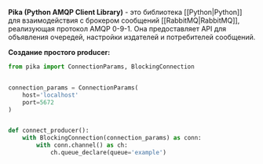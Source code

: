 **Pika (Python AMQP Client Library)** - это библиотека [[Python|Python]] для взаимодействия с брокером сообщений [[RabbitMQ|RabbitMQ]], реализующая протокол AMQP 0-9-1. Она предоставляет API для объявления очередей, настройки издателей и потребителей сообщений.

**Создание простого producer:**

```Python
from pika import ConnectionParams, BlockingConnection


connection_params = ConnectionParams(
	host='localhost'
	port=5672
)


def connect_producer():
	with BlockingConnection(connection_params) as conn:
		with conn.channel() as ch:
			ch.queue_declare(queue='example')
	
```